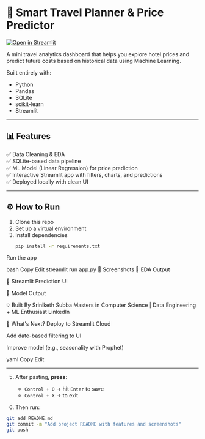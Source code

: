 # 🧳 Smart Travel Planner & Price Predictor

[![Open in Streamlit](https://static.streamlit.io/badges/streamlit_badge_black_white.svg)](https://srinikethsubba-smart-travel--app-lf5uab.streamlit.app)

A mini travel analytics dashboard that helps you explore hotel prices and predict future costs based on historical data using Machine Learning.

Built entirely with:
- Python
- Pandas
- SQLite
- scikit-learn
- Streamlit

---

## 📊 Features

✅ Data Cleaning & EDA  
✅ SQLite-based data pipeline  
✅ ML Model (Linear Regression) for price prediction  
✅ Interactive Streamlit app with filters, charts, and predictions  
✅ Deployed locally with clean UI

---

## ⚙️ How to Run

1. Clone this repo  
2. Set up a virtual environment  
3. Install dependencies  
   ```bash
   pip install -r requirements.txt
Run the app

bash
Copy
Edit
streamlit run app.py
📸 Screenshots
🔹 EDA Output

🔹 Streamlit Prediction UI

🔹 Model Output

💡 Built By
Sriniketh Subba
Masters in Computer Science | Data Engineering + ML Enthusiast
LinkedIn

🏁 What's Next?
Deploy to Streamlit Cloud

Add date-based filtering to UI

Improve model (e.g., seasonality with Prophet)

yaml
Copy
Edit

---

5. After pasting, **press**:
   - `Control + O` → hit `Enter` to save  
   - `Control + X` → to exit

6. Then run:

```bash
git add README.md
git commit -m "Add project README with features and screenshots"
git push
